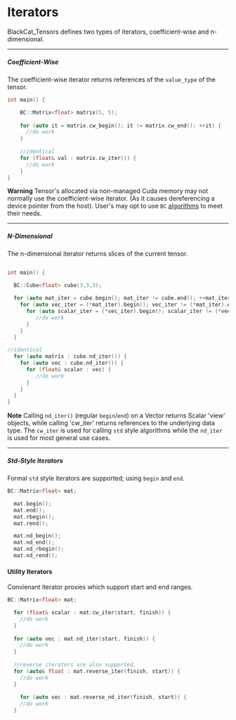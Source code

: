 # Iterators 

BlackCat_Tensors defines two types of iterators, coefficient-wise and n-dimensional. 

----------------------------------------------------------------------------------------------

##### Coefficient-Wise 
The coefficient-wise iterator returns references of the `value_type` of the tensor.

```cpp
int main() {

    BC::Matrix<float> matrix(5, 5); 
    
    for (auto it = matrix.cw_begin(); it != matrix.cw_end(); ++it) {
      //do work 
    }
    
    //identical
    for (float& val : matrix.cw_iter()) {
      //do work 
    }
}
```
**Warning** Tensor's allocated via non-managed Cuda memory may not normally use the coefficient-wise iterator. (As it causes dereferencing a device pointer from the host). User's may opt to use `BC` [algorithms](https://github.com/josephjaspers/BlackCat_Tensors/blob/master/docs/algorithms.md) to meet their needs.   

----------------------------------------------------------------------------------------------
  
    
   
##### N-Dimensional     
The n-dimensional iterator returns slices of the current tensor.

```cpp

int main() { 

  BC::Cube<float> cube(3,3,3); 

  for (auto mat_iter = cube.begin(); mat_iter != cube.end(); ++mat_iter) {       
    for (auto vec_iter = (*mat_iter).begin(); vec_iter != (*mat_iter).end(); ++vec_iter) {        
      for (auto scalar_iter = (*vec_iter).begin(); scalar_iter != (*vec_iter).end(); ++scalar_iter) {
         //do work 
      }
    }
  }

//identical
  for (auto matrix : cube.nd_iter()) {       
    for (auto vec : cube.nd_iter()) {        
      for (float& scalar : vec) {
         //do work 
      }
    }
  }
}
```

**Note** Calling `nd_iter()` (regular `begin`/`end`) on a Vector returns Scalar 'view' objects, while calling 'cw_iter' returns references to the underlying data type. The `cw_iter` is used for calling `std` style algorithms while the `nd_iter` is used for most general use cases.

----------------------------------------------------------------------------------------------
##### Std-Style Iterators

Formal `std` style iterators are supported; using `begin` and `end`. 

```cpp
BC::Matrix<float> mat; 

  mat.begin();        
  mat.end();
  mat.rbegin();
  mat.rend();

  mat.nd_begin();
  mat.nd_end();
  mat.nd_rbegin();
  mat.nd_rend();
```
#### Utility Iterators
Convienant iterator proxies which support start and end ranges.

```cpp
BC::Matrix<float> mat; 

  for (float& scalar : mat.cw_iter(start, finish)) {
    //do work
  }
  
  for (auto vec : mat.nd_iter(start, finish)) {
    //do work
  }
  
  //reverse iterators are also supported.
  for (auto& float : mat.reverse_iter(finish, start)) {
    //do work
  }
  
    for (auto vec : mat.reverse_nd_iter(finish, start)) {
    //do work
  }

```
